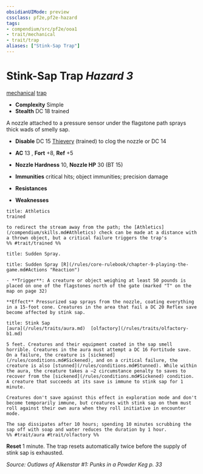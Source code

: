 ```yaml
---
obsidianUIMode: preview
cssclass: pf2e,pf2e-hazard
tags:
- compendium/src/pf2e/ooa1
- trait/mechanical
- trait/trap
aliases: ["Stink-Sap Trap"]
---
```

# Stink-Sap Trap *Hazard 3*  
[mechanical](/rules/traits/mechanical.md)  [trap](/rules/traits/trap.md)  

- **Complexity** Simple
- **Stealth** DC 18 trained  

A nozzle attached to a pressure sensor under the flagstone path sprays thick wads of smelly sap.

- **Disable** DC 15 [Thievery](/compendium/skills.md#Thievery) (trained) to clog the nozzle or DC 14  

- **AC** 13 , **Fort** +8, **Ref** +5
- **Nozzle  Hardness** 10, **Nozzle  HP** 30 (BT 15)
- **Immunities** critical hits; object immunities; precision damage
- **Resistances** 
- **Weaknesses** 
     
```ad-embed-ability
title: Athletics
trained  

to redirect the stream away from the path; the [Athletics](/compendium/skills.md#Athletics) check can be made at a distance with a thrown object, but a critical failure triggers the trap's  
%% #trait/trained %%
```
```ad-embed-ability
title: Sudden Spray.
```
```ad-embed-ability
title: Sudden Spray [R](/rules/core-rulebook/chapter-9-playing-the-game.md#Actions "Reaction")

- **Trigger**: A creature or object weighing at least 50 pounds is placed on one of the flagstones north of the gate (marked "T" on the map on page 32)

**Effect** Pressurized sap sprays from the nozzle, coating everything in a 15-foot cone. Creatures in the area that fail a DC 20 Reflex save become affected by stink sap.
```
```ad-embed-ability
title: Stink Sap
[aura](/rules/traits/aura.md)  [olfactory](/rules/traits/olfactory-b1.md)  

5 feet. Creatures and their equipment coated in the sap smell horrible. Creatures in the aura must attempt a DC 16 Fortitude save. On a failure, the creature is [sickened](/rules/conditions.md#Sickened), and on a critical failure, the creature is also [stunned](/rules/conditions.md#Stunned). While within the aura, the creature takes a –2 circumstance penalty to saves to recover from the [sickened](/rules/conditions.md#Sickened) condition. A creature that succeeds at its save is immune to stink sap for 1 minute.

Creatures don't save against this effect in exploration mode and don't become temporarily immune, but creatures with stink sap on them must roll against their own aura when they roll initiative in encounter mode.

The sap dissipates after 10 hours; spending 10 minutes scrubbing the sap off with soap and water reduces the duration by 1 hour.  
%% #trait/aura #trait/olfactory %%
```

**Reset** 1 minute. The trap resets automatically twice before the supply of stink sap is exhausted.  

*Source: Outlaws of Alkenstar #1: Punks in a Powder Keg p. 33*